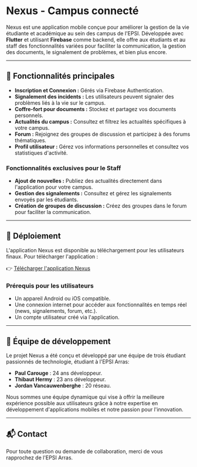 # Nexus - Campus connecté

Nexus est une application mobile conçue pour améliorer la gestion de la vie étudiante et académique au sein des campus de l'EPSI. Développée avec **Flutter** et utilisant **Firebase** comme backend, elle offre aux étudiants et au staff des fonctionnalités variées pour faciliter la communication, la gestion des documents, le signalement de problèmes, et bien plus encore.

---

## 🎯 Fonctionnalités principales

- **Inscription et Connexion :** Gérés via Firebase Authentication.
- **Signalement des incidents :** Les utilisateurs peuvent signaler des problèmes liés à la vie sur le campus.
- **Coffre-fort pour documents :** Stockez et partagez vos documents personnels.
- **Actualités du campus :** Consultez et filtrez les actualités spécifiques à votre campus.
- **Forum :** Rejoignez des groupes de discussion et participez à des forums thématiques.
- **Profil utilisateur :** Gérez vos informations personnelles et consultez vos statistiques d'activité.

### Fonctionnalités exclusives pour le Staff
- **Ajout de nouvelles :** Publiez des actualités directement dans l'application pour votre campus.
- **Gestion des signalements :** Consultez et gérez les signalements envoyés par les étudiants.
- **Création de groupes de discussion :** Créez des groupes dans le forum pour faciliter la communication.

---

## 🚀 Déploiement

L'application Nexus est disponible au téléchargement pour les utilisateurs finaux. Pour télécharger l'application :

👉 [Télécharger l'application Nexus](https://nexus.jordanvancau.ovh)

### Prérequis pour les utilisateurs
- Un appareil Android ou iOS compatible.
- Une connexion internet pour accéder aux fonctionnalités en temps réel (news, signalements, forum, etc.).
- Un compte utilisateur créé via l'application.

---

## 👥 Équipe de développement

Le projet Nexus a été conçu et développé par une équipe de trois étudiant passionnés de technologie, étudiant à l'EPSI Arras:

- **Paul Carouge** : 24 ans développeur.
- **Thibaut Hermy** : 23 ans développeur.
- **Jordan Vancauwenberghe** : 20 réseau.

Nous sommes une équipe dynamique qui vise à offrir la meilleure expérience possible aux utilisateurs grâce à notre expertise en développement d'applications mobiles et notre passion pour l'innovation.

---

## 📬 Contact

Pour toute question ou demande de collaboration, merci de vous rapprochez de l'EPSI Arras.